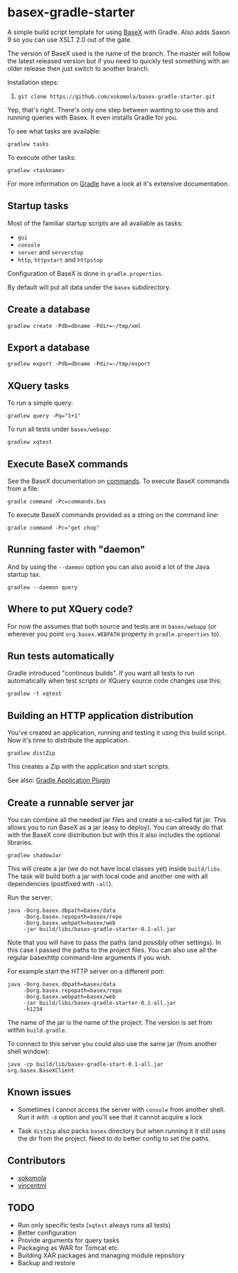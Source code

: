 # basex-gradle-starter

A simple build script template for using [BaseX](basex.org)
with Gradle. Also adds Saxon 9 so you can use XSLT 2.0 out of the
gate.

The version of BaseX used is the name of the branch. The master will
follow the latest released version but if you need to quickly test
something with an older release then just switch to another branch.

Installation steps:

1. `git clone https://github.com/xokomola/basex-gradle-starter.git`

Yep, that's right. There's only one step between wanting to use this
and running queries with Basex. It even installs Gradle for you.

To see what tasks are available:

    gradlew tasks

To execute other tasks:

    gradlew <taskname>

For more information on [Gradle](https://gradle.org) have a look at it's
extensive documentation.


## Startup tasks

Most of the familiar startup scripts are all available as tasks:

- `gui`
- `console`
- `server` and `serverstop`
- `http`, `httpstart` and `httpstop`

Configuration of BaseX is done in `gradle.properties`.

By default will put all data under the `basex` subdirectory.


## Create a database

    gradlew create -Pdb=dbname -Pdir=~/tmp/xml


## Export a database

    gradlew export -Pdb=dbname -Pdir=~/tmp/export


## XQuery tasks

To run a simple query:

    gradlew query -Pq="1+1"

To run all tests under `basex/webapp`:

    gradlew xqtest


## Execute BaseX commands

See the BaseX documentation on [commands](http://docs.basex.org/wiki/Commands). To execute BaseX commands from a file:

    gradle command -Pc=commands.bxs

To execute BaseX commands provided as a string on the command line:

    gradle command -Pc="get chop"

 
## Running faster with "daemon"

And by using the `--daemon` option you can also avoid a lot of the Java startup
tax.

    gradlew --daemon query


## Where to put XQuery code?

For now the assumes that both source and tests are in `basex/webapp` (or wherever you point `org.basex.WEBPATH` property in `gradle.properties` to).


## Run tests automatically

Gradle introduced "continous builds". If you want all tests to run automatically when test scripts or XQuery source code changes use this:

    gradlew -t xqtest


## Building an HTTP application distribution

You've created an application, running and testing it using this build script.
Now it's time to distribute the application.

    gradlew distZip

This creates a Zip with the application and start scripts.

See also: [Gradle Application
Plugin](http://gradle.org/docs/current/userguide/application_plugin.html)


## Create a runnable server jar

You can combine all the needed jar files and create a so-called fat jar. This
allows you to run BaseX as a jar (easy to deploy). You can already do that
with the BaseX core distribution but with this it also includes the optional
libraries.

    gradlew shadowJar

This will create a jar (we do not have local classes yet) inside `build/libs`.
The task will build both a jar with local code and another one with all
dependencies (postfixed with `-all`).

Run the server:

    java -Dorg.basex.dbpath=basex/data
         -Dorg.basex.repopath=basex/repo 
         -Dorg.basex.webpath=basex/web
         -jar build/libs/basex-gradle-starter-0.1-all.jar

Note that you will have to pass the paths (and possibly other
settings). In this case I passed the paths to the project files. You
can also use all the regular basexhttp command-line arguments if you
wish.

For example start the HTTP server on a different port:

    java -Dorg.basex.dbpath=basex/data
         -Dorg.basex.repopath=basex/repo 
         -Dorg.basex.webpath=basex/web
         -jar build/libs/basex-gradle-starter-0.1-all.jar
         -h1234

The name of the jar is the name of the project. The version is set from within
`build.gradle`.

To connect to this server you could also use the same jar (from another shell
window):

    java -cp build/lib/basex-gradle-start-0.1-all.jar org.basex.BaseXClient

## Known issues

- Sometimes I cannot access the server with `console` from another
  shell. Run it with `-d` option and you'll see that it cannot acquire a lock
  
- Task `distZip` also packs `basex` directory but when running it it
  still uses the dir from the project. Need to do better config to set
  the paths.


## Contributors

- [xokomola](https://github.com/xokomola)
- [vincentml](https://github.com/vincentml)


## TODO

- Run only specific tests (`xqtest` always runs all tests)
- Better configuration
- Provide arguments for query tasks
- Packaging as WAR for Tomcat etc.
- Building XAR packages and managing module repository
- Backup and restore
